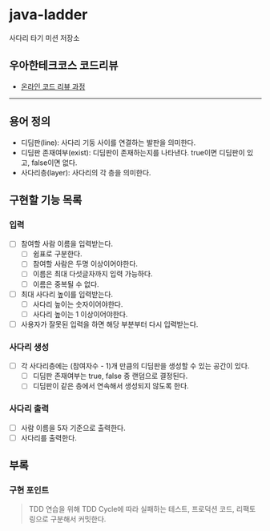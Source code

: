 # java-ladder

사다리 타기 미션 저장소

## 우아한테크코스 코드리뷰

- [온라인 코드 리뷰 과정](https://github.com/woowacourse/woowacourse-docs/blob/master/maincourse/README.md)

---
## 용어 정의
- 디딤판(line): 사다리 기둥 사이를 연결하는 발판을 의미한다.
- 디딤판 존재여부(exist): 디딤판이 존재하는지를 나타낸다. true이면 디딤판이 있고, false이면 없다.
- 사다리층(layer): 사다리의 각 층을 의미한다.

## 구현할 기능 목록
### 입력
- [ ] 참여할 사람 이름을 입력받는다.
  - [ ] 쉼표로 구분한다.
  - [ ] 참여할 사람은 두명 이상이어야한다.
  - [ ] 이름은 최대 다섯글자까지 입력 가능하다.
  - [ ] 이름은 중복될 수 없다.
- [ ] 최대 사다리 높이를 입력받는다.
  - [ ] 사다리 높이는 숫자이어야한다.
  - [ ] 사다리 높이는 1 이상이어야한다.
- [ ] 사용자가 잘못된 입력을 하면 해당 부분부터 다시 입력받는다.

### 사다리 생성
- [ ] 각 사다리층에는 (참여자수 - 1)개 만큼의 디딤판을 생성할 수 있는 공간이 있다.
  - [ ] 디딤판 존재여부는 true, false 중 랜덤으로 결정된다.
  - [ ] 디딤판이 같은 층에서 연속해서 생성되지 않도록 한다.

### 사다리 출력
- [ ] 사람 이름을 5자 기준으로 출력한다.
- [ ] 사다리를 출력한다.

## 부록
### 구현 포인트
> TDD 연습을 위해 TDD Cycle에 따라 실패하는 테스트, 프로덕션 코드, 리팩토링으로 구분해서 커밋한다.
